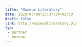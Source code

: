 ```yaml
---
title: "Muzeum Literatury"
date: 2020-08-08T23:37:34+02:00
draft: false
link: http://muzeumliteratury.pl/
typ:
 - partner
 - muzeum
---
```

